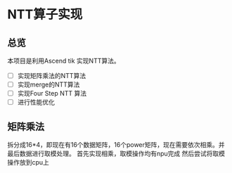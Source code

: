 
# NTT算子实现

## 总览

本项目是利用Ascend tik 实现NTT算法。

- [ ] 实现矩阵乘法的NTT算法
- [ ] 实现merge的NTT算法
- [ ] 实现Four Step NTT 算法
- [ ] 进行性能优化

## 矩阵乘法

拆分成16*4，即现在有16个数据矩阵，16个power矩阵，现在需要依次相乘。并最后数据进行取模处理。
首先实现相乘，取模操作均有npu完成
然后尝试将取模操作放到cpu上
